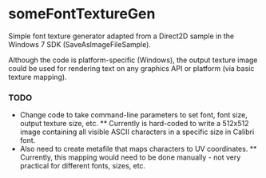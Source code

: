 # someFontTextureGen

Simple font texture generator adapted from a Direct2D sample in the Windows 7 SDK (SaveAsImageFileSample).

Although the code is platform-specific (Windows), the output texture image could be used for rendering text on any graphics API or platform (via basic texture mapping).

### TODO
* Change code to take command-line parameters to set font, font size, output texture size, etc.
** Currently is hard-coded to write a 512x512 image containing all visible ASCII characters in a specific size in Calibri font.
* Also need to create metafile that maps characters to UV coordinates.
** Currently, this mapping would need to be done manually - not very practical for different fonts, sizes, etc.
